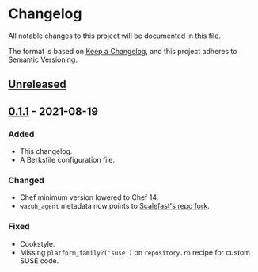 # Changelog
All notable changes to this project will be documented in this file.

The format is based on [Keep a Changelog](https://keepachangelog.com/en/1.0.0/),
and this project adheres to [Semantic Versioning](https://semver.org/spec/v2.0.0.html).

## [Unreleased]

## [0.1.1] - 2021-08-19

### Added

- This changelog.
- A Berksfile configuration file.

### Changed

- Chef minimum version lowered to Chef 14.
- `wazuh_agent` metadata now points to [Scalefast's repo fork](https://github.com/Scalefast/wazuh-chef).

### Fixed

- Cookstyle.
- Missing `platform_family?('suse')` on `repository.rb` recipe for custom SUSE code.

[Unreleased]: https://github.com/Scalefast/wazuh-chef/compare/v0.1.1...master
[0.1.1]: https://github.com/Scalefast/wazuh-chef/compare/v0.1.0...v0.1.1
[0.1.0]: https://github.com/Scalefast/wazuh-chef/tags/v0.1.0
